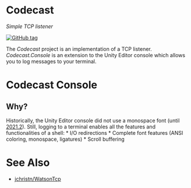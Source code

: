 # Codecast
*Simple TCP listener*

[![GitHub tag](https://img.shields.io/nuget/v/Andtech.Codecast)](https://www.nuget.org/packages/Andtech.Codecast/)

The *Codecast* project is an implementation of a TCP listener. *Codecast.Console* is an extension to the Unity Editor console which allows you to log messages to your terminal.

# Codecast Console
## Why?
Historically, the Unity Editor console did not use a monospace font (until [2021.2](https://unity3d.com/unity/whats-new/2021.2.0)). Still, logging to a terminal enables all the features and functionalities of a shell:
	* I/O redirections
	* Complete font features (ANSI coloring, monospace, ligatures)
	* Scroll buffering

# See Also
* [jchristn/WatsonTcp](https://github.com/jchristn/WatsonTcp)
